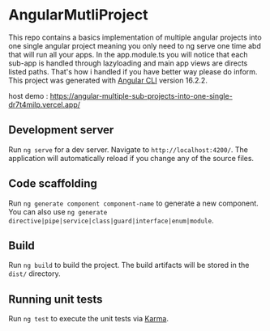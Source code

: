 # AngularMutliProject

This repo contains a basics implementation of multiple angular projects into one single angular project meaning you only need to ng serve one time abd that will run  all your apps.
In the app.module.ts you will notice that each sub-app is handled through lazyloading and main app views are directs listed paths. That's how i handled if you have better way please do inform.
This project was generated with [Angular CLI](https://github.com/angular/angular-cli) version 16.2.2.

host demo : https://angular-multiple-sub-projects-into-one-single-dr7t4milp.vercel.app/

## Development server

Run `ng serve` for a dev server. Navigate to `http://localhost:4200/`. The application will automatically reload if you change any of the source files.

## Code scaffolding

Run `ng generate component component-name` to generate a new component. You can also use `ng generate directive|pipe|service|class|guard|interface|enum|module`.

## Build

Run `ng build` to build the project. The build artifacts will be stored in the `dist/` directory.

## Running unit tests

Run `ng test` to execute the unit tests via [Karma](https://karma-runner.github.io).

